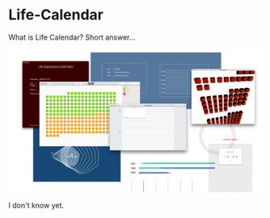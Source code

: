 # Life-Calendar

What is Life Calendar? Short answer...

![Mockups 1](./Screenshots%20and%20mockups/Mockups%201.png)

I don't know yet.
